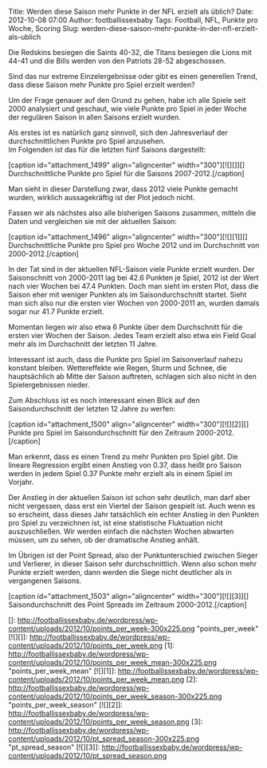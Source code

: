 Title: Werden diese Saison mehr Punkte in der NFL erzielt als üblich?
Date: 2012-10-08 07:00
Author: footballissexbaby
Tags: Football, NFL, Punkte pro Woche, Scoring
Slug: werden-diese-saison-mehr-punkte-in-der-nfl-erzielt-als-ublich

Die Redskins besiegen die Saints 40-32, die Titans besiegen die Lions
mit 44-41 und die Bills werden von den Patriots 28-52 abgeschossen.

Sind das nur extreme Einzelergebnisse oder gibt es einen generellen
Trend, dass diese Saison mehr Punkte pro Spiel erzielt werden?

Um der Frage genauer auf den Grund zu gehen, habe ich alle Spiele seit
2000 analysiert und geschaut, wie viele Punkte pro Spiel in jeder Woche
der regulären Saison in allen Saisons erzielt wurden.

Als erstes ist es natürlich ganz sinnvoll, sich den Jahresverlauf der
durchschnittlichen Punkte pro Spiel anzusehen.  
Im Folgenden ist das für die letzten fünf Saisons dargestellt:

[caption id="attachment\_1499" align="aligncenter" width="300"][![][]][]
Durchschnittliche Punkte pro Spiel für die Saisons 2007-2012.[/caption]

Man sieht in dieser Darstellung zwar, dass 2012 viele Punkte gemacht
wurden, wirklich aussagekräftig ist der Plot jedoch nicht.

Fassen wir als nächstes also alle bisherigen Saisons zusammen, mitteln
die Daten und vergleichen sie mit der aktuellen Saison:

[caption id="attachment\_1496" align="aligncenter"
width="300"][![][1]][] Durchschnittliche Punkte pro Spiel pro Woche 2012
und im Durchschnitt von 2000-2012.[/caption]

In der Tat sind in der aktuellen NFL-Saison viele Punkte erzielt wurden.
Der Saisonschnitt von 2000-2011 lag bei 42.6 Punkten je Spiel, 2012 ist
der Wert nach vier Wochen bei 47.4 Punkten. Doch man sieht im ersten
Plot, dass die Saison eher mit weniger Punkten als im Saisondurchschnitt
startet. Sieht man sich also nur die ersten vier Wochen von 2000-2011
an, wurden damals sogar nur 41.7 Punkte erzielt.

Momentan liegen wir also etwa 6 Punkte über dem Durchschnitt für die
ersten vier Wochen der Saison. Jedes Team erzielt also etwa ein Field
Goal mehr als im Durchschnitt der letzten 11 Jahre.

Interessant ist auch, dass die Punkte pro Spiel im Saisonverlauf nahezu
konstant bleiben. Wettereffekte wie Regen, Sturm und Schnee, die
hauptsächlich ab Mitte der Saison auftreten, schlagen sich also nicht in
den Spielergebnissen nieder.

Zum Abschluss ist es noch interessant einen Blick auf den
Saisondurchschnitt der letzten 12 Jahre zu werfen:

[caption id="attachment\_1500" align="aligncenter"
width="300"][![][2]][] Punkte pro Spiel im Saisondurchschnitt für den
Zeitraum 2000-2012.[/caption]

Man erkennt, dass es einen Trend zu mehr Punkten pro Spiel gibt. Die
lineare Regression ergibt einen Anstieg von 0.37, dass heißt pro Saison
werden in jedem Spiel 0.37 Punkte mehr erzielt als in einem Spiel im
Vorjahr.

Der Anstieg in der aktuellen Saison ist schon sehr deutlich, man darf
aber nicht vergessen, dass erst ein Viertel der Saison gespielt ist.
Auch wenn es so erscheint, dass dieses Jahr tatsächlich ein echter
Anstieg in den Punkten pro Spiel zu verzeichnen ist, ist eine
statistische Fluktuation nicht auszuschließen. Wir werden einfach die
nächsten Wochen abwarten müssen, um zu sehen, ob der dramatische Anstieg
anhält.

Im Übrigen ist der Point Spread, also der Punktunterschied zwischen
Sieger und Verlierer, in dieser Saison sehr durchschnittlich. Wenn also
schon mehr Punkte erzielt werden, dann werden die Siege nicht deutlicher
als in vergangenen Saisons.

[caption id="attachment\_1503" align="aligncenter"
width="300"][![][3]][] Saisondurchschnitt des Point Spreads im Zeitraum
2000-2012.[/caption]

  []: http://footballissexbaby.de/wordpress/wp-content/uploads/2012/10/points_per_week-300x225.png
    "points_per_week"
  [![][]]: http://footballissexbaby.de/wordpress/wp-content/uploads/2012/10/points_per_week.png
  [1]: http://footballissexbaby.de/wordpress/wp-content/uploads/2012/10/points_per_week_mean-300x225.png
    "points_per_week_mean"
  [![][1]]: http://footballissexbaby.de/wordpress/wp-content/uploads/2012/10/points_per_week_mean.png
  [2]: http://footballissexbaby.de/wordpress/wp-content/uploads/2012/10/points_per_week_season-300x225.png
    "points_per_week_season"
  [![][2]]: http://footballissexbaby.de/wordpress/wp-content/uploads/2012/10/points_per_week_season.png
  [3]: http://footballissexbaby.de/wordpress/wp-content/uploads/2012/10/pt_spread_season-300x225.png
    "pt_spread_season"
  [![][3]]: http://footballissexbaby.de/wordpress/wp-content/uploads/2012/10/pt_spread_season.png
